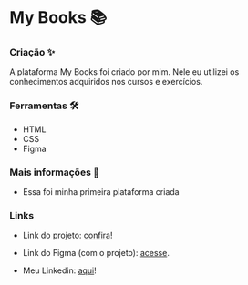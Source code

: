 # My Books 📚
 
### Criação ✨
 
A plataforma My Books foi criado por mim. Nele eu utilizei os conhecimentos adquiridos nos cursos e exercícios. 

### Ferramentas 🛠️
 
- HTML
- CSS
- Figma

### Mais informações 🤔

- Essa foi minha primeira plataforma criada

### Links

- Link do projeto: <a href="https://suzanadossantos.github.io/my_books">confira</a>!

- Link do Figma (com o projeto): <a href="https://www.figma.com/file/PpoPB4ZUYlaqxc6FguvtnO/my_books?node-id=0%3A1">acesse</a>.

- Meu Linkedin: <a href="https://www.linkedin.com/in/suzana-dos-santos-dev/">aqui</a>!
